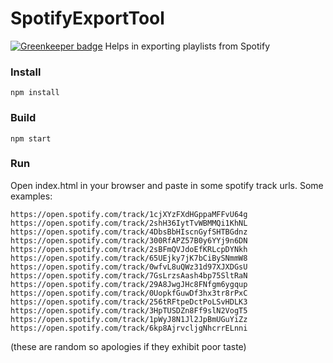 # SpotifyExportTool

[![Greenkeeper badge](https://badges.greenkeeper.io/Roaders/SpotifyExportTool.svg)](https://greenkeeper.io/)
Helps in exporting playlists from Spotify

### Install

    npm install
    
### Build

    npm start
    
### Run

Open index.html in your browser and paste in some spotify track urls. Some examples:

    https://open.spotify.com/track/1cjXYzFXdHGppaMFFvU64g
    https://open.spotify.com/track/2shH36IytTvWBMMQi1KhNL
    https://open.spotify.com/track/4DbsBbHIscnGyfSHTBGdnz
    https://open.spotify.com/track/300RfAPZ57B0y6YYj9n6DN
    https://open.spotify.com/track/2sBFmQVJdoEfKRLcpDYNkh
    https://open.spotify.com/track/65UEjky7jK7bCiBySNmmW8
    https://open.spotify.com/track/0wfvL8uQWz31d97XJXDGsU
    https://open.spotify.com/track/7GsLrzsAash4bp75SltRaN
    https://open.spotify.com/track/29A8JwgJHc8FNfgm6ygqup
    https://open.spotify.com/track/0UopkfGuwDf3hx3tr8rPxC
    https://open.spotify.com/track/256tRFtpeDctPoLSvHDLK3
    https://open.spotify.com/track/3HpTUSDZn8Ff9slN2VogT5
    https://open.spotify.com/track/1pWyJ8N1Jl2JpBmUGuYiZz
    https://open.spotify.com/track/6kp8AjrvcljgNhcrrELnni

(these are random so apologies if they exhibit poor taste)
